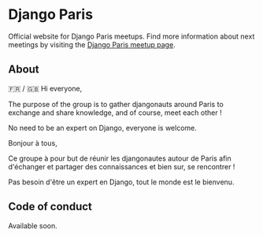 # Django Paris

Official website for Django Paris meetups.
Find more information about next meetings by visiting the [Django Paris meetup page](https://www.meetup.com/fr-FR/django-meetup-paris/).

## About

🇫🇷 / 🇬🇧
Hi everyone,

The purpose of the group is to gather djangonauts around Paris to exchange and share knowledge, and of course, meet each other !

No need to be an expert on Django, everyone is welcome.


Bonjour à tous,

Ce groupe à pour but de réunir les djangonautes autour de Paris afin d'échanger et partager des connaissances et bien sur, se rencontrer !

Pas besoin d'être un expert en Django, tout le monde est le bienvenu.

## Code of conduct

Available soon.